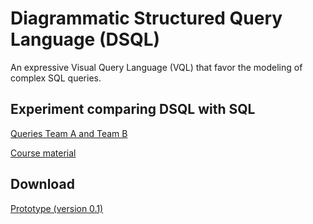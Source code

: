 #  Diagrammatic Structured Query Language (DSQL)

An expressive Visual Query Language (VQL) that favor the modeling of complex SQL queries.



## Experiment comparing DSQL with SQL

[Queries Team A and Team B](experiment/questions.pdf)

[Course material](experiment/course.pdf)



## Download

[Prototype (version 0.1)](experiment/questions.pdf)

